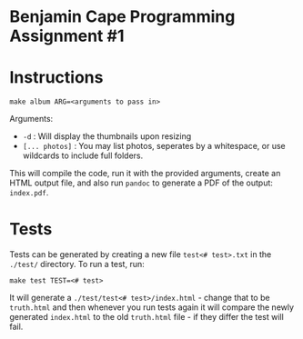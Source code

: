 # Benjamin Cape Programming Assignment #1

# Instructions

```
make album ARG=<arguments to pass in>
```

Arguments:
- `-d` : Will display the thumbnails upon resizing
- `[... photos]` : You may list photos, seperates by a whitespace, or use wildcards to include full folders.

This will compile the code, run it with the provided arguments, create an HTML output file, and also run `pandoc` to generate a PDF of the output: `index.pdf`.

# Tests

Tests can be generated by creating a new file `test<# test>.txt` in the `./test/` directory. To run a test, run:

```
make test TEST=<# test>
```

It will generate a `./test/test<# test>/index.html` - change that to be `truth.html` and then whenever you run tests again it will compare the newly generated `index.html` to the old `truth.html` file - if they differ the test will fail.
